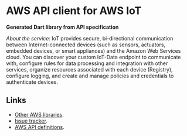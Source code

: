 # AWS API client for AWS IoT

**Generated Dart library from API specification**

*About the service:*
IoT provides secure, bi-directional communication between Internet-connected
devices (such as sensors, actuators, embedded devices, or smart appliances)
and the Amazon Web Services cloud. You can discover your custom IoT-Data
endpoint to communicate with, configure rules for data processing and
integration with other services, organize resources associated with each
device (Registry), configure logging, and create and manage policies and
credentials to authenticate devices.

## Links

- [Other AWS libraries](https://github.com/agilord/aws_client/tree/master/generated).
- [Issue tracker](https://github.com/agilord/aws_client/issues).
- [AWS API definitions](https://github.com/aws/aws-sdk-js/tree/master/apis).
